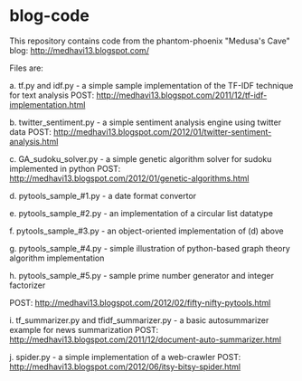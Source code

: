 # blog-code
This repository contains code from the phantom-phoenix "Medusa's Cave" blog: http://medhavi13.blogspot.com/

Files are: 

a. tf.py and idf.py - a simple sample implementation of the TF-IDF technique for text analysis
   POST: http://medhavi13.blogspot.com/2011/12/tf-idf-implementation.html

b. twitter_sentiment.py - a simple sentiment analysis engine using twitter data
   POST: http://medhavi13.blogspot.com/2012/01/twitter-sentiment-analysis.html

c. GA_sudoku_solver.py - a simple genetic algorithm solver for sudoku implemented in python
   POST: http://medhavi13.blogspot.com/2012/01/genetic-algorithms.html

d. pytools_sample_#1.py - a date format convertor

e. pytools_sample_#2.py - an implementation of a circular list datatype

f. pytools_sample_#3.py - an object-oriented implementation of (d) above

g. pytools_sample_#4.py - simple illustration of python-based graph theory algorithm implementation

h. pytools_sample_#5.py - sample prime number generator and integer factorizer

   POST: http://medhavi13.blogspot.com/2012/02/fifty-nifty-pytools.html

i. tf_summarizer.py and tfidf_summarizer.py - a basic autosummarizer example for news summarization
   POST: http://medhavi13.blogspot.com/2011/12/document-auto-summarizer.html
   
j. spider.py - a simple implementation of a web-crawler
   POST: http://medhavi13.blogspot.com/2012/06/itsy-bitsy-spider.html
